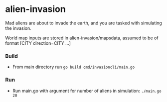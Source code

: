 # alien-invasion
Mad aliens are about to invade the earth, and you are tasked with simulating the invasion.

World map inputs are stored in alien-invasion/mapsdata, assumed to be of format [CITY direction=CITY ...]

### Build

* From main directory run `go build cmd/invasioncli/main.go`

### Run

* Run main.go with argument for number of aliens in simulation: `./main.go 20`
